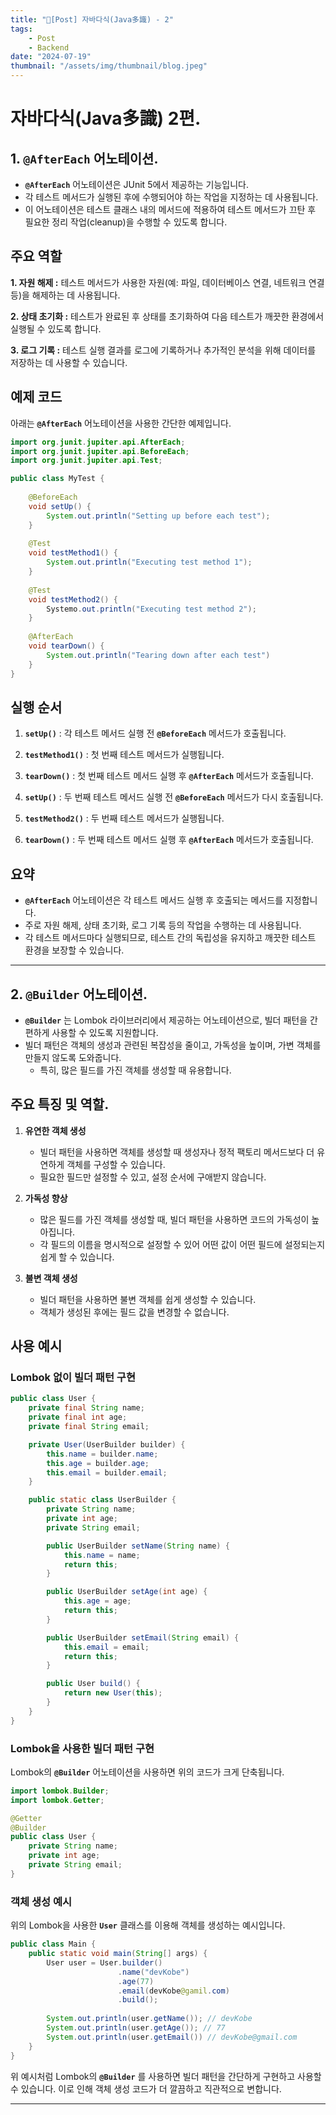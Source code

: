 ```yaml
---
title: "📝[Post] 자바다식(Java多識) - 2"
tags:
    - Post
    - Backend
date: "2024-07-19"
thumbnail: "/assets/img/thumbnail/blog.jpeg"
---
```


#  자바다식(Java多識) 2편.

## 1. `@AfterEach` 어노테이션.

- **`@AfterEach`** 어노테이션은 JUnit 5에서 제공하는 기능입니다.
- 각 테스트 메서드가 실행된 후에 수행되어야 하는 작업을 지정하는 데 사용됩니다.
- 이 어노테이션은 테스트 클래스 내의 메서드에 적용하여 테스트 메서드가 끄탄 후 필요한 정리 작업(cleanup)을 수행할 수 있도록 합니다.

## 주요 역할

**1. 자원 해제 :** 테스트 메서드가 사용한 자원(예: 파일, 데이터베이스 연결, 네트워크 연결 등)을 해제하는 데 사용됩니다.

**2. 상태 초기화 :** 테스트가 완료된 후 상태를 초기화하여 다음 테스트가 깨끗한 환경에서 실행될 수 있도록 합니다.

**3. 로그 기록 :** 테스트 실행 결과를 로그에 기록하거나 추가적인 분석을 위해 데이터를 저장하는 데 사용할 수 있습니다.

## 예제 코드

아래는 **`@AfterEach`** 어노테이션을 사용한 간단한 예제입니다.

```java
import org.junit.jupiter.api.AfterEach;
import org.junit.jupiter.api.BeforeEach;
import org.junit.jupiter.api.Test;

public class MyTest {
    
    @BeforeEach
    void setUp() {
        System.out.println("Setting up before each test");
    }
    
    @Test
    void testMethod1() {
        System.out.println("Executing test method 1");
    }
    
    @Test
    void testMethod2() {
        Systemo.out.println("Executing test method 2");
    }
    
    @AfterEach
    void tearDown() {
        System.out.println("Tearing down after each test")
    }
}
```

## 실행 순서

1. **`setUp()`** : 각 테스트 메서드 실행 전 **`@BeforeEach`** 메서드가 호출됩니다.

2. **`testMethod1()`** : 첫 번째 테스트 메서드가 실행됩니다.

3. **`tearDown()`** : 첫 번째 테스트 메서드 실행 후 **`@AfterEach`** 메서드가 호출됩니다.

4. **`setUp()`** : 두 번째 테스트 메서드 실행 전 **`@BeforeEach`** 메서드가 다시 호출됩니다.

5. **`testMethod2()`** : 두 번째 테스트 메서드가 실행됩니다.

6. **`tearDown()`** : 두 번째 테스트 메서드 실행 후 **`@AfterEach`** 메서드가 호출됩니다.

## 요약

- **`@AfterEach`** 어노테이션은 각 테스트 메서드 실행 후 호출되는 메서드를 지정합니다.
- 주로 자원 해제, 상태 초기화, 로그 기록 등의 작업을 수행하는 데 사용됩니다.
- 각 테스트 메서드마다 실행되므로, 테스트 간의 독립성을 유지하고 깨끗한 테스트 환경을 보장할 수 있습니다.

---

## 2. `@Builder` 어노테이션.

- **`@Builder`** 는 Lombok 라이브러리에서 제공하는 어노테이션으로, 빌더 패턴을 간편하게 사용할 수 있도록 지원합니다.
- 빌더 패턴은 객체의 생성과 관련된 복잡성을 줄이고, 가독성을 높이며, 가변 객체를 만들지 않도록 도와줍니다.
    - 특히, 많은 필드를 가진 객체를 생성할 때 유용합니다.

## 주요 특징 및 역할.

1. **유연한 객체 생성**
    - 빌더 패턴을 사용하면 객체를 생성할 때 생성자나 정적 팩토리 메서드보다 더 유연하게 객체를 구성할 수 있습니다.
    - 필요한 필드만 설정할 수 있고, 설정 순서에 구애받지 않습니다.

2. **가독성 향상**
    - 많은 필드를 가진 객체를 생성할 때, 빌더 패턴을 사용하면 코드의 가독성이 높아집니다.
    - 각 필드의 이름을 명시적으로 설정할 수 있어 어떤 값이 어떤 필드에 설정되는지 쉽게 할 수 있습니다.

3. **불변 객체 생성**
    - 빌더 패턴을 사용하면 불변 객체를 쉽게 생성할 수 있습니다.
    - 객체가 생성된 후에는 필드 값을 변경할 수 없습니다.

## 사용 예시

### Lombok 없이 빌더 패턴 구현
```java
public class User {
    private final String name;
    private final int age;
    private final String email;

    private User(UserBuilder builder) {
        this.name = builder.name;
        this.age = builder.age;
        this.email = builder.email;
    }

    public static class UserBuilder {
        private String name;
        private int age;
        private String email;

        public UserBuilder setName(String name) {
            this.name = name;
            return this;
        }

        public UserBuilder setAge(int age) {
            this.age = age;
            return this;
        }

        public UserBuilder setEmail(String email) {
            this.email = email;
            return this;
        }

        public User build() {
            return new User(this);
        }
    }
}
```

### Lombok을 사용한 빌더 패턴 구현

Lombok의 **`@Builder`** 어노테이션을 사용하면 위의 코드가 크게 단축됩니다.

```java
import lombok.Builder;
import lombok.Getter;

@Getter
@Builder
public class User {
    private String name;
    private int age;
    private String email;
}
```

### 객체 생성 예시

위의 Lombok을 사용한 **`User`** 클래스를 이용해 객체를 생성하는 예시입니다.

```java
public class Main {
    public static void main(String[] args) {
        User user = User.builder()
                        .name("devKobe")
                        .age(77)
                        .email(devKobe@gamil.com)
                        .build();
        
        System.out.println(user.getName()); // devKobe
        System.out.println(user.getAge()); // 77
        System.out.println(user.getEmail()) // devKobe@gmail.com
    }
}
```

위 예시처럼 Lombok의 **`@Builder`** 를 사용하면 빌더 패턴을 간단하게 구현하고 사용할 수 있습니다.
이로 인해 객체 생성 코드가 더 깔끔하고 직관적으로 변합니다.

---
